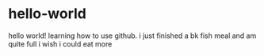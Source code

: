 # hello-world
hello world! learning how to use github.
i just finished a bk fish meal and am quite full
i wish i could eat more
